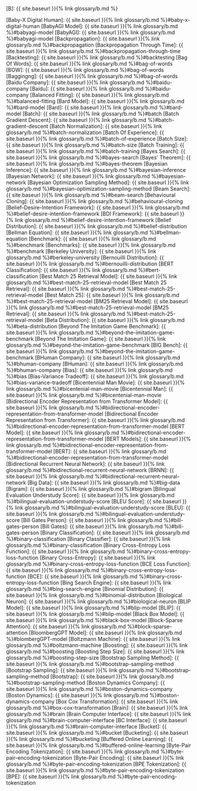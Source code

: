[B]: {{ site.baseurl }}{% link glossary/b.md %}

[Baby-X Digital Human]: {{ site.baseurl }}{% link glossary/b.md %}#baby-x-digital-human
[BabyAGI Model]: {{ site.baseurl }}{% link glossary/b.md %}#babyagi-model
[BabyAGI]: {{ site.baseurl }}{% link glossary/b.md %}#babyagi-model
[Backpropagation]: {{ site.baseurl }}{% link glossary/b.md %}#backpropagation
[Backpropagation Through Time]: {{ site.baseurl }}{% link glossary/b.md %}#backpropagation-through-time
[Backtesting]: {{ site.baseurl }}{% link glossary/b.md %}#backtesting
[Bag Of Words]: {{ site.baseurl }}{% link glossary/b.md %}#bag-of-words
[BOW]: {{ site.baseurl }}{% link glossary/b.md %}#bag-of-words
[Baggingng]: {{ site.baseurl }}{% link glossary/b.md %}#bag-of-words
[Baidu Company]: {{ site.baseurl }}{% link glossary/b.md %}#baidu-company
[Baidu]: {{ site.baseurl }}{% link glossary/b.md %}#baidu-company
[Balanced Fitting]: {{ site.baseurl }}{% link glossary/b.md %}#balanced-fitting
[Bard Model]: {{ site.baseurl }}{% link glossary/b.md %}#bard-model
[Bard]: {{ site.baseurl }}{% link glossary/b.md %}#bard-model
[Batch]: {{ site.baseurl }}{% link glossary/b.md %}#batch
[Batch Gradient Descent]: {{ site.baseurl }}{% link glossary/b.md %}#batch-gradient-descent
[Batch Normalization]: {{ site.baseurl }}{% link glossary/b.md %}#batch-normalization
[Batch Of Experience]: {{ site.baseurl }}{% link glossary/b.md %}#batch-of-experience
[Batch Size]: {{ site.baseurl }}{% link glossary/b.md %}#batch-size
[Batch Training]: {{ site.baseurl }}{% link glossary/b.md %}#batch-training
[Bayes Search]: {{ site.baseurl }}{% link glossary/b.md %}#bayes-search
[Bayes' Theorem]: {{ site.baseurl }}{% link glossary/b.md %}#bayes-theorem
[Bayesian Inference]: {{ site.baseurl }}{% link glossary/b.md %}#bayesian-inference
[Bayesian Network]: {{ site.baseurl }}{% link glossary/b.md %}#bayesian-network
[Bayesian Optimization Sampling Method]: {{ site.baseurl }}{% link glossary/b.md %}#bayesian-optimization-sampling-method
[Beam Search]: {{ site.baseurl }}{% link glossary/b.md %}#beam-search
[Behavioural Cloning]: {{ site.baseurl }}{% link glossary/b.md %}#behavioural-cloning
[Belief-Desire-Intention Framework]: {{ site.baseurl }}{% link glossary/b.md %}#belief-desire-intention-framework
[BDI Framework]: {{ site.baseurl }}{% link glossary/b.md %}#belief-desire-intention-framework
[Belief Distribution]: {{ site.baseurl }}{% link glossary/b.md %}#belief-distribution
[Bellman Equation]: {{ site.baseurl }}{% link glossary/b.md %}#bellman-equation
[Benchmark]: {{ site.baseurl }}{% link glossary/b.md %}#benchmark
[Benchmarks]: {{ site.baseurl }}{% link glossary/b.md %}#benchmark
[Berkeley University]: {{ site.baseurl }}{% link glossary/b.md %}#berkeley-university
[Bernouilli Distribution]: {{ site.baseurl }}{% link glossary/b.md %}#bernouilli-distribution
[BERT Classification]: {{ site.baseurl }}{% link glossary/b.md %}#bert-classification
[Best Match 25 Retrieval Model]: {{ site.baseurl }}{% link glossary/b.md %}#best-match-25-retrieval-model
[Best Match 25 Retrieval]: {{ site.baseurl }}{% link glossary/b.md %}#best-match-25-retrieval-model
[Best Match 25]: {{ site.baseurl }}{% link glossary/b.md %}#best-match-25-retrieval-model
[BM25 Retrieval Model]: {{ site.baseurl }}{% link glossary/b.md %}#best-match-25-retrieval-model
[BM25 Retrieval]: {{ site.baseurl }}{% link glossary/b.md %}#best-match-25-retrieval-model
[Beta Distribution]: {{ site.baseurl }}{% link glossary/b.md %}#beta-distribution
[Beyond The Imitation Game Benchmark]: {{ site.baseurl }}{% link glossary/b.md %}#beyond-the-imitation-game-benchmark
[Beyond The Imitation Game]: {{ site.baseurl }}{% link glossary/b.md %}#beyond-the-imitation-game-benchmark
[BIG Bench]: {{ site.baseurl }}{% link glossary/b.md %}#beyond-the-imitation-game-benchmark
[BHuman Company]: {{ site.baseurl }}{% link glossary/b.md %}#bhuman-company
[BHuman]: {{ site.baseurl }}{% link glossary/b.md %}#bhuman-company
[Bias]: {{ site.baseurl }}{% link glossary/b.md %}#bias
[Bias-Variance Tradeoff]: {{ site.baseurl }}{% link glossary/b.md %}#bias-variance-tradeoff
[Bicentennial Man Movie]: {{ site.baseurl }}{% link glossary/b.md %}#bicentenial-man-movie
[Bicentennial Man]: {{ site.baseurl }}{% link glossary/b.md %}#bicentenial-man-movie
[Bidirectional Encoder Representation from Transformer Model]: {{ site.baseurl }}{% link glossary/b.md %}#bidirectional-encoder-representation-from-transformer-model
[Bidirectional Encoder Representation from Transformer]: {{ site.baseurl }}{% link glossary/b.md %}#bidirectional-encoder-representation-from-transformer-model
[BERT Model]: {{ site.baseurl }}{% link glossary/b.md %}#bidirectional-encoder-representation-from-transformer-model
[BERT Models]: {{ site.baseurl }}{% link glossary/b.md %}#bidirectional-encoder-representation-from-transformer-model
[BERT]: {{ site.baseurl }}{% link glossary/b.md %}#bidirectional-encoder-representation-from-transformer-model
[Bidirectional Recurrent Neural Network]: {{ site.baseurl }}{% link glossary/b.md %}#bidirectional-recurrent-neural-network
[BRNN]: {{ site.baseurl }}{% link glossary/b.md %}#bidirectional-recurrent-neural-network
[Big Data]: {{ site.baseurl }}{% link glossary/b.md %}#big-data
[Bigram]: {{ site.baseurl }}{% link glossary/b.md %}#bigram
[Bilingual Evaluation Understudy Score]: {{ site.baseurl }}{% link glossary/b.md %}#bilingual-evaluation-understudy-score
[BLEU Score]: {{ site.baseurl }}{% link glossary/b.md %}#bilingual-evaluation-understudy-score
[BLEU]: {{ site.baseurl }}{% link glossary/b.md %}#bilingual-evaluation-understudy-score
[Bill Gates Person]: {{ site.baseurl }}{% link glossary/b.md %}#bill-gates-person
[Bill Gates]: {{ site.baseurl }}{% link glossary/b.md %}#bill-gates-person
[Binary Classification]: {{ site.baseurl }}{% link glossary/b.md %}#binary-classification
[Binary Classifier]: {{ site.baseurl }}{% link glossary/b.md %}#binary-classification
[Binary Cross-Entropy Loss Function]: {{ site.baseurl }}{% link glossary/b.md %}#binary-cross-entropy-loss-function
[Binary Cross-Entropy]: {{ site.baseurl }}{% link glossary/b.md %}#binary-cross-entropy-loss-function
[BCE Loss Function]: {{ site.baseurl }}{% link glossary/b.md %}#binary-cross-entropy-loss-function
[BCE]: {{ site.baseurl }}{% link glossary/b.md %}#binary-cross-entropy-loss-function
[Bing Search Engine]: {{ site.baseurl }}{% link glossary/b.md %}#bing-search-engine
[Binomial Distribution]: {{ site.baseurl }}{% link glossary/b.md %}#binomial-distribution
[Biological Neuron]: {{ site.baseurl }}{% link glossary/b.md %}#biological-neuron
[BLIP Model]: {{ site.baseurl }}{% link glossary/b.md %}#blip-model
[BLIP]: {{ site.baseurl }}{% link glossary/b.md %}#blip-model
[Black Box Model]: {{ site.baseurl }}{% link glossary/b.md %}#black-box-model
[Block-Sparse Attention]: {{ site.baseurl }}{% link glossary/b.md %}#block-sparse-attention
[BloombergGPT Model]: {{ site.baseurl }}{% link glossary/b.md %}#blombergGPT-model
[Boltzmann Machine]: {{ site.baseurl }}{% link glossary/b.md %}#boltzmann-machine
[Boosting]: {{ site.baseurl }}{% link glossary/b.md %}#boosting
[Boosting Step Size]: {{ site.baseurl }}{% link glossary/b.md %}#boosting-step-size
[Bootstrap Sampling Method]: {{ site.baseurl }}{% link glossary/b.md %}#bootstrap-sampling-method
[Bootstrap Sampling]: {{ site.baseurl }}{% link glossary/b.md %}#bootstrap-sampling-method
[Bootstrap]: {{ site.baseurl }}{% link glossary/b.md %}#bootstrap-sampling-method
[Boston Dynamics Company]: {{ site.baseurl }}{% link glossary/b.md %}#boston-dynamics-company
[Boston Dynamics]: {{ site.baseurl }}{% link glossary/b.md %}#boston-dynamics-company
[Box Cox Transformation]: {{ site.baseurl }}{% link glossary/b.md %}#box-cox-transformation
[Brain]: {{ site.baseurl }}{% link glossary/b.md %}#brain
[Brain Computer Interface]: {{ site.baseurl }}{% link glossary/b.md %}#brain-computer-interface
[BC Interface]: {{ site.baseurl }}{% link glossary/b.md %}#brain-computer-interface
[Bucket]: {{ site.baseurl }}{% link glossary/b.md %}#bucket
[Bucketing]: {{ site.baseurl }}{% link glossary/b.md %}#bucketing
[Buffered Online Learning]: {{ site.baseurl }}{% link glossary/b.md %}#buffered-online-learning
[Byte-Pair Encoding Tokenization]: {{ site.baseurl }}{% link glossary/b.md %}#byte-pair-encoding-tokenization
[Byte-Pair Encoding]: {{ site.baseurl }}{% link glossary/b.md %}#byte-pair-encoding-tokenization
[BPE Tokenization]: {{ site.baseurl }}{% link glossary/b.md %}#byte-pair-encoding-tokenization
[BPE]: {{ site.baseurl }}{% link glossary/b.md %}#byte-pair-encoding-tokenization
